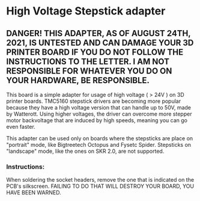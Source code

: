 # High Voltage Stepstick adapter

## DANGER! THIS ADAPTER, AS OF AUGUST 24TH, 2021, IS UNTESTED AND CAN DAMAGE YOUR 3D PRINTER BOARD IF YOU DO NOT FOLLOW THE INSTRUCTIONS TO THE LETTER. I AM NOT RESPONSIBLE FOR WHATEVER YOU DO ON YOUR HARDWARE, BE RESPONSIBLE.

This board is a simple adapter for usage of high voltage ( > 24V ) on 3D printer boards. TMC5160 stepstick drivers are becoming more popular because they have a high voltage version that can handle up to 50V, made by Watterott. Using higher voltages, the driver can overcome more stepper motor backvoltage that are induced by high speeds, meaning you can go even faster.

This adapter can be used only on boards where the stepsticks are place on "portrait" mode, like Bigtreetech Octopus and Fysetc Spider. Stepsticks on "landscape" mode, like the ones on SKR 2.0, are not supported.

### Instructions:

When soldering the socket headers, remove the one that is indicated on the PCB's silkscreen. FAILING TO DO THAT WILL DESTROY YOUR BOARD, YOU HAVE BEEN WARNED.

